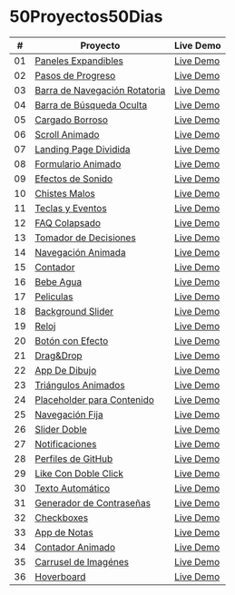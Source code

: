 # 50Proyectos50Dias

|  #  | Proyecto                                                                                                                     | Live Demo                                                                         |
| :-: | --------------------------------------------------------------------------------------------------------------------------- | --------------------------------------------------------------------------------- |
| 01  | [Paneles Expandibles](https://github.com/Pancratzia/50Proyectos50Dias/tree/main/01-Paneles_Expandibles)                             | [Live Demo](https://panelesexpandibles-pancratzia.netlify.app/)               |
| 02  | [Pasos de Progreso](https://github.com/Pancratzia/50Proyectos50Dias/tree/main/02-Pasos_De_Progreso)                             | [Live Demo](https://pasosdeprogreso-pancratzia.netlify.app/)               |
| 03  | [Barra de Navegación Rotatoria](https://github.com/Pancratzia/50Proyectos50Dias/tree/main/03-Barra_De_Navegacion_Rotatoria)                             | [Live Demo](https://barradenavegacionrotatoria-pancratzia.netlify.app/)               |
| 04  | [Barra de Búsqueda Oculta](https://github.com/Pancratzia/50Proyectos50Dias/tree/main/04-Barra_De_Busqueda_Oculta)                             | [Live Demo](https://barradebusquedaoculta-pancratzia.netlify.app/)               |
| 05  | [Cargado Borroso](https://github.com/Pancratzia/50Proyectos50Dias/tree/main/05-Cargado_Borroso)                             | [Live Demo](https://cargadoborroso-pancratzia.netlify.app/)               |
| 06  | [Scroll Animado](https://github.com/Pancratzia/50Proyectos50Dias/tree/main/06-Scroll_Animado)                             | [Live Demo](https://scrollanimado-pancratzia.netlify.app/)               |
| 07  | [Landing Page Dividida](https://github.com/Pancratzia/50Proyectos50Dias/tree/main/07-Landing_Page_Dividida)                             | [Live Demo](https://landingpagedividida-pancratzia.netlify.app/)               |
| 08  | [Formulario Animado](https://github.com/Pancratzia/50Proyectos50Dias/tree/main/08-Formulario_Animado)                             | [Live Demo](https://formularioanimado-pancratzia.netlify.app/)               |
| 09  | [Efectos de Sonido](https://github.com/Pancratzia/50Proyectos50Dias/tree/main/09-Efectos_De_Sonido)                             | [Live Demo](https://efectosdesonido-pancratzia.netlify.app/)               |
| 10  | [Chistes Malos](https://github.com/Pancratzia/50Proyectos50Dias/tree/main/10-Chistes_Malos)                             | [Live Demo](https://chistesmalos-pancratzia.netlify.app/)               |
| 11  | [Teclas y Eventos](https://github.com/Pancratzia/50Proyectos50Dias/tree/main/11-Teclas_Y_Eventos)                             | [Live Demo](https://teclasyeventos-pancratzia.netlify.app/)               |
| 12  | [FAQ Colapsado](https://github.com/Pancratzia/50Proyectos50Dias/tree/main/12-FAQ_Colapsado)                             | [Live Demo](https://faqcolapsado-pancratzia.netlify.app/)               |
| 13  | [Tomador de Decisiones](https://github.com/Pancratzia/50Proyectos50Dias/tree/main/13-Tomador_De_Decisiones)                             | [Live Demo](https://tomadordedecisiones-pancratzia.netlify.app/)               |
| 14  | [Navegación Animada](https://github.com/Pancratzia/50Proyectos50Dias/tree/main/14-Navegacion_Animada)                             | [Live Demo](https://navegacionanimada-pancratzia.netlify.app/)               |
| 15  | [Contador](https://github.com/Pancratzia/50Proyectos50Dias/tree/main/15-Contador)                             | [Live Demo](https://contador-pancratzia.netlify.app/)               |
| 16  | [Bebe Agua](https://github.com/Pancratzia/50Proyectos50Dias/tree/main/16-Bebe_Agua)                             | [Live Demo](https://bebeagua-pancratzia.netlify.app/)               |
| 17  | [Peliculas](https://github.com/Pancratzia/50Proyectos50Dias/tree/main/17-Peliculas)                             | [Live Demo](https://peliculas-pancratzia.netlify.app/)               |
| 18  | [Background Slider](https://github.com/Pancratzia/50Proyectos50Dias/tree/main/18-Background_Slider)                             | [Live Demo](https://backgroundslider-pancratzia.netlify.app/)               |
| 19  | [Reloj](https://github.com/Pancratzia/50Proyectos50Dias/tree/main/19-Reloj)                             | [Live Demo](https://reloj-pancratzia.netlify.app/)               |
| 20  | [Botón con Efecto](https://github.com/Pancratzia/50Proyectos50Dias/tree/main/20-Boton_Con_Efecto)                             | [Live Demo](https://botonconefecto-pancratzia.netlify.app/)               |
| 21  | [Drag&Drop](https://github.com/Pancratzia/50Proyectos50Dias/tree/main/21-Drag_N_Drop)                             | [Live Demo](https://dragndrop-pancratzia.netlify.app/)               |
| 22  | [App De Dibujo](https://github.com/Pancratzia/50Proyectos50Dias/tree/main/22-App_Dibujo)                             | [Live Demo](https://appdibujo-pancratzia.netlify.app/)               |
| 23  | [Triángulos Animados](https://github.com/Pancratzia/50Proyectos50Dias/tree/main/23-Triangulos)                             | [Live Demo](https://triangulos-pancratzia.netlify.app/)               |
| 24  | [Placeholder para Contenido](https://github.com/Pancratzia/50Proyectos50Dias/tree/main/24-Placeholder_Para_Contenido)                             | [Live Demo](https://placeholderparacontenido-pancratzia.netlify.app/)               |
| 25  | [Navegación Fija](https://github.com/Pancratzia/50Proyectos50Dias/tree/main/25-Navegacion_Fija)                             | [Live Demo](https://navegacionfija-pancratzia.netlify.app/)               |
| 26  | [Slider Doble](https://github.com/Pancratzia/50Proyectos50Dias/tree/main/26-Slider_Doble)                             | [Live Demo](https://sliderdoble-pancratzia.netlify.app/)               |
| 27  | [Notificaciones](https://github.com/Pancratzia/50Proyectos50Dias/tree/main/27-Notificaciones)                             | [Live Demo](https://notificaciones-pancratzia.netlify.app/)               |
| 28  | [Perfiles de GitHub](https://github.com/Pancratzia/50Proyectos50Dias/tree/main/28-Perfiles_De_GitHub)                             | [Live Demo](https://perfilesdegithub-pancratzia.netlify.app/)               |
| 29  | [Like Con Doble Click](https://github.com/Pancratzia/50Proyectos50Dias/tree/main/29-Like_Con_Doble_Click)                             | [Live Demo](https://likecondobleclick-pancratzia.netlify.app/)               |
| 30  | [Texto Automático](https://github.com/Pancratzia/50Proyectos50Dias/tree/main/30-Texto_Automatico)                             | [Live Demo](https://textoautomatico-pancratzia.netlify.app/)               |
| 31  | [Generador de Contraseñas](https://github.com/Pancratzia/50Proyectos50Dias/tree/main/31-Generador_De_Password)                             | [Live Demo](https://generadordepassword-pancratzia.netlify.app/)               |
| 32  | [Checkboxes](https://github.com/Pancratzia/50Proyectos50Dias/tree/main/32-Checkboxes)                             | [Live Demo](https://checkboxes-pancratzia.netlify.app/)               |
| 33  | [App de Notas](https://github.com/Pancratzia/50Proyectos50Dias/tree/main/33-App_De_Notas)                             | [Live Demo](https://appdenotas-pancratzia.netlify.app/)               |
| 34  | [Contador Animado](https://github.com/Pancratzia/50Proyectos50Dias/tree/main/34-Contador_Animado)                             | [Live Demo](https://contadoranimado-pancratzia.netlify.app/)               |
| 35  | [Carrusel de Imagénes](https://github.com/Pancratzia/50Proyectos50Dias/tree/main/35-Carrusel_De_Imagenes)                             | [Live Demo](https://carruseldeimagenes-pancratzia.netlify.app/)               |
| 36  | [Hoverboard](https://github.com/Pancratzia/50Proyectos50Dias/tree/main/36-Hoverboard)                             | [Live Demo](https://hoverboard-pancratzia.netlify.app/)               |